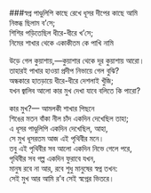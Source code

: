 ###স্বপ্ন 
পাণ্ডুলিপি কাছে রেখে ধূসর দীপের কাছে আমি  
নিস্তব্ধ ছিলাম ব’সে;  
শিশির পড়িতেছিল ধীরে-ধীরে খ’সে;  
নিমের শাখার থেকে একাকীতম কে পাখি নামি  

উড়ে গেল কুয়াশায়,—কুয়াশার থেকে দূর কুয়াশায় আরো।  
তাহারই পাখার হাওয়া প্রদীপ নিভায়ে গেল বুঝি?  
অন্ধকারে হাতড়ায়ে ধীরে-ধীরে দেশলাই খুঁজি;  
যখন জ্বালিব আলো কার মুখ দেখা যাবে বলিতে কি পারো?  

কার মুখ?— আমলকী শাখার পিছনে  
শিঙের মতন বাঁকা নীল চাঁদ একদিন দেখেছিল তাহা;  
এ ধূসর পাণ্ডুলিপি একদিন দেখেছিল, আহা,  
সে মুখ ধূসরতম আজ এই পৃথিবীর মনে।  
তবু এই পৃথিবীর সব আলো একদিন নিভে গেলে পরে,  
পৃথিবীর সব গল্প একদিন ফুরাবে যখন,  
মানুষ রবে না আর, রবে শুধু মানুষের স্বপ্ন তখন:  
সেই মুখ আর আমি র’ব সেই স্বপ্নের ভিতরে।  

   

